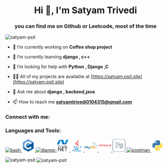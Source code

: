 <h1 align="center">Hi 👋, I'm Satyam Trivedi</h1>
<h3 align="center">you can find me on Github or Leetcode, most of the time</h3>

<p align="left"> <img src="https://komarev.com/ghpvc/?username=satyam-psit&label=Profile%20views&color=0e75b6&style=flat" alt="satyam-psit" /> </p>

- 🔭 I’m currently working on **Coffee shop project**

- 🌱 I’m currently learning **django , c++**

- 🤝 I’m looking for help with **Python , Django ,C**

- 👨‍💻 All of my projects are available at [https://satyam.psit.site](https://satyam.psit.site)

- 💬 Ask me about **django , backend,java**

- 📫 How to reach me **satyamtrivedi0104315@gmail.com**

<h3 align="left">Connect with me:</h3>
<p align="left">
</p>

<h3 align="left">Languages and Tools:</h3>
<p align="left"> <a href="https://www.gnu.org/software/bash/" target="_blank" rel="noreferrer"> <img src="https://www.vectorlogo.zone/logos/gnu_bash/gnu_bash-icon.svg" alt="bash" width="40" height="40"/> </a> <a href="https://www.cprogramming.com/" target="_blank" rel="noreferrer"> <img src="https://raw.githubusercontent.com/devicons/devicon/master/icons/c/c-original.svg" alt="c" width="40" height="40"/> </a> <a href="https://www.djangoproject.com/" target="_blank" rel="noreferrer"> <img src="https://cdn.worldvectorlogo.com/logos/django.svg" alt="django" width="40" height="40"/> </a> <a href="https://dotnet.microsoft.com/" target="_blank" rel="noreferrer"> <img src="https://raw.githubusercontent.com/devicons/devicon/master/icons/dot-net/dot-net-original-wordmark.svg" alt="dotnet" width="40" height="40"/> </a> <a href="https://www.java.com" target="_blank" rel="noreferrer"> <img src="https://raw.githubusercontent.com/devicons/devicon/master/icons/java/java-original.svg" alt="java" width="40" height="40"/> </a> <a href="https://www.mysql.com/" target="_blank" rel="noreferrer"> <img src="https://raw.githubusercontent.com/devicons/devicon/master/icons/mysql/mysql-original-wordmark.svg" alt="mysql" width="40" height="40"/> </a> <a href="https://www.oracle.com/" target="_blank" rel="noreferrer"> <img src="https://raw.githubusercontent.com/devicons/devicon/master/icons/oracle/oracle-original.svg" alt="oracle" width="40" height="40"/> </a> <a href="https://www.photoshop.com/en" target="_blank" rel="noreferrer"> <img src="https://raw.githubusercontent.com/devicons/devicon/master/icons/photoshop/photoshop-line.svg" alt="photoshop" width="40" height="40"/> </a> <a href="https://postman.com" target="_blank" rel="noreferrer"> <img src="https://www.vectorlogo.zone/logos/getpostman/getpostman-icon.svg" alt="postman" width="40" height="40"/> </a> <a href="https://www.python.org" target="_blank" rel="noreferrer"> <img src="https://raw.githubusercontent.com/devicons/devicon/master/icons/python/python-original.svg" alt="python" width="40" height="40"/> </a> </p>

<p><img align="left" src="https://github-readme-stats.vercel.app/api/top-langs?username=satyam-psit&show_icons=true&locale=en&layout=compact" alt="satyam-psit" /></p>

<p>&nbsp;<img align="center" src="https://github-readme-stats.vercel.app/api?username=satyam-psit&show_icons=true&locale=en" alt="satyam-psit" /></p>
